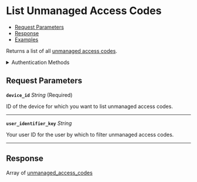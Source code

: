# List Unmanaged Access Codes


- [Request Parameters](./#request-parameters)
- [Response](./#response)
- [Examples](./#examples)

Returns a list of all [unmanaged access codes](https://docs.seam.co/latest/capability-guides/smart-locks/access-codes/migrating-existing-access-codes).


<details>

<summary>Authentication Methods</summary>

- API key
- Client session token
- Personal access token
  <br>Must also include the `seam-workspace` header in the request.

To learn more, see [Authentication](https://docs.seam.co/latest/api/authentication).
</details>

## Request Parameters

**`device_id`** *String* (Required)

ID of the device for which you want to list unmanaged access codes.

---

**`user_identifier_key`** *String*

Your user ID for the user by which to filter unmanaged access codes.

---


## Response

Array of [unmanaged\_access\_codes](./)

